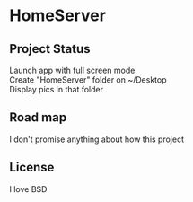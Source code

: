# HomeServer
## Project Status 
Launch app with full screen mode  
Create "HomeServer" folder on ~/Desktop  
Display pics in that folder  

## Road map  
I don't promise anything about how this project  

## License
I love BSD  
